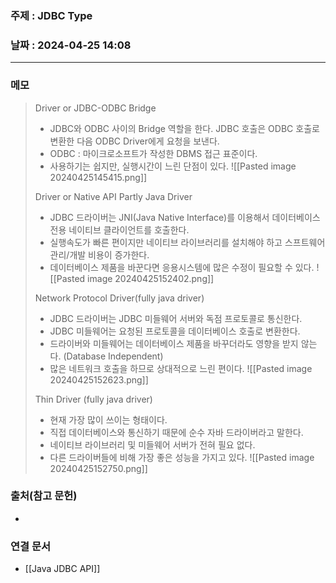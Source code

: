 ### 주제 :  JDBC Type

### 날짜 : 2024-04-25 14:08
----
### 메모
> Driver or JDBC-ODBC Bridge
> 	- JDBC와 ODBC 사이의 Bridge 역할을 한다. JDBC 호출은 ODBC 호출로 변환한 다음 ODBC Driver에게 요청을 보낸다.
> 	- ODBC : 마이크로소프트가 작성한 DBMS 접근 표준이다.
> 	- 사용하기는 쉽지만, 실행시간이 느린 단점이 있다.
> 	![[Pasted image 20240425145415.png]]
> 
> Driver or Native API Partly Java Driver
> 	- JDBC 드라이버는 JNI(Java Native Interface)를 이용해서 데이터베이스 전용 네이티브 클라이언트를 호출한다.
> 	- 실행속도가 빠른 편이지만 네이티브 라이브러리를 설치해야 하고 스프트웨어 관리/개발 비용이 증가한다.
> 	- 데이터베이스 제품을 바꾼다면 응용시스템에 많은 수정이 필요할 수 있다.
> 	![[Pasted image 20240425152402.png]]
> 
> Network Protocol Driver(fully java driver)
> 	- JDBC 드라이버는 JDBC 미들웨어 서버와 독점 프로토콜로 통신한다.
> 	- JDBC 미들웨어는 요청된 프로토콜을 데이터베이스 호출로 변환한다.
> 	- 드라이버와 미들웨어는 데이터베이스 제품을 바꾸더라도 영향을 받지 않는다. (Database Independent)
> 	- 많은 네트워크 호출을 하므로 상대적으로 느린 편이다.
> 	![[Pasted image 20240425152623.png]]
> 
> Thin Driver (fully java driver)
> 	- 현재 가장 많이 쓰이는 형태이다.
> 	- 직접 데이터베이스와 통신하기 때문에 순수 자바 드라이버라고 말한다.
> 	- 네이티브 라이브러리 및 미들웨어 서버가 전혀 필요 없다.
> 	- 다른 드라이버들에 비해 가장 좋은 성능을 가지고 있다.
> 	![[Pasted image 20240425152750.png]]

### 출처(참고 문헌)
-

### 연결 문서
- [[Java JDBC API]]

